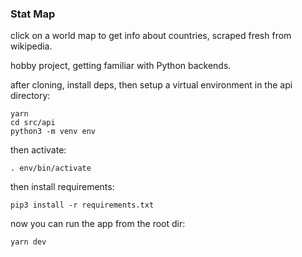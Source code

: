 ### Stat Map

click on a world map to get info about countries, scraped fresh from wikipedia.

hobby project, getting familiar with Python backends.


after cloning, install deps, then setup a virtual environment in the api directory:

```
yarn 
cd src/api 
python3 -m venv env
```

then activate:

```
. env/bin/activate
```

then install requirements:

```
pip3 install -r requirements.txt
```

now you can run the app from the root dir:
```
yarn dev
```